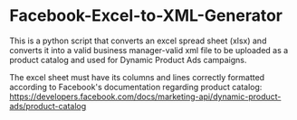 # Facebook-Excel-to-XML-Generator
This is a python script that converts an excel spread sheet (xlsx) and converts it into a valid business manager-valid xml file to be uploaded as a product catalog and used for Dynamic Product Ads campaigns.

The excel sheet must have its columns and lines correctly formatted according to Facebook's documentation regarding product catalog: https://developers.facebook.com/docs/marketing-api/dynamic-product-ads/product-catalog
